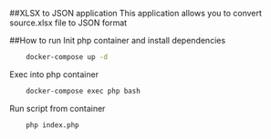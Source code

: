 ##XLSX to JSON application
This application allows you to convert source.xlsx file to JSON format  

##How to run
Init php container and install dependencies
```bash
    docker-compose up -d
```

Exec into php container
```bash
    docker-compose exec php bash
```

Run script from container

```bash
    php index.php
```

